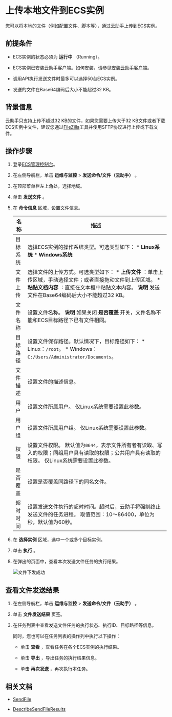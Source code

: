 上传本地文件到ECS实例 
=================================

您可以将本地的文件（例如配置文件、脚本等），通过云助手上传到ECS实例。

前提条件 
-------------------------

* ECS实例的状态必须为 **运行中** （Running）。

  

* ECS实例已安装云助手客户端。如何安装，请参见[安装云助手客户端](/intl.zh-CN/运维与监控/云助手/配置云助手客户端/安装云助手客户端.md)。

  

* 调用API执行发送文件时最多可以选择50台ECS实例。

  

* 发送的文件在Base64编码后大小不能超过32 KB。

  




背景信息 
-------------------------

云助手只支持上传不超过32 KB的文件，如果您需要上传大于32 KB文件或者下载ECS实例中文件，建议您通过[FileZilla](https://filezilla-project.org/)工具并使用SFTP协议进行上传或下载文件。

操作步骤 
-------------------------

1. 登录[ECS管理控制台](https://ecs.console.aliyun.com)。

   

2. 在左侧导航栏，单击 **运维与监控** \> **发送命令/文件（云助手）** 。

   

3. 在顶部菜单栏左上角处，选择地域。

   

4. 单击 **发送文件** 。

   

5. 在 **命令信息** 区域，设置文件信息。

   

   |  名称  |                                                                                                                描述                                                                                                                 |
   |------|-----------------------------------------------------------------------------------------------------------------------------------------------------------------------------------------------------------------------------------|
   | 目标系统 | 选择ECS实例的操作系统类型。可选类型如下： * **Linux系统**   * **Windows系统**                                                                         |
   | 文件上传 | 选择文件的上传方式。可选类型如下： * **上传文件** ：单击上传区域，手动选择文件；或者直接拖动文件到上传区域。   * **粘贴文档内容** ：直接在文本框中粘贴文本内容。    **说明** 发送文件在Base64编码后大小不能超过32 KB。 |
   | 文件名称 | 设置文件名称。 **说明** 如果关闭 **是否覆盖** 开关，文件名称不能和ECS目标路径下已有文件相同。                                                                                                                                                            |
   | 目标路径 | 设置文件保存路径。默认情况下，目标路径如下： * Linux：`/root`。   * Windows：`C:/Users/Administrator/Documents`。                                        |
   | 文件描述 | 设置文件的描述信息。                                                                                                                                                                                                                        |
   | 用户   | 设置文件所属用户。 仅Linux系统需要设置此参数。                                                                                                                                                                                        |
   | 用户组  | 设置文件所属用户组。 仅Linux系统需要设置此参数。                                                                                                                                                                                       |
   | 权限   | 设置文件权限。 默认值为`0644`，表示文件所有者有读取、写入的权限；同组用户具有读取的权限；公共用户具有读取的权限。 仅Linux系统需要设置此参数。                                                                                                                     |
   | 是否覆盖 | 设置是否覆盖同路径下的同名文件。                                                                                                                                                                                                                  |
   | 超时时间 | 设置发送文件执行的超时时间。超时后，云助手将强制终止发送文件的任务进程。 取值范围：10～86400，单位为秒，默认值为60秒。                                                                                                                                                  |

   

   

6. 在 **选择实例** 区域，选中一个或多个目标实例。

   

7. 单击 **执行** 。

   

8. 在弹出的页面中，查看本次发送文件任务的执行结果。

   ![文件下发成功](https://static-aliyun-doc.oss-accelerate.aliyuncs.com/assets/img/zh-CN/6966670061/p168938.png)
   




查看文件发送结果 
-----------------------------

1. 在左侧导航栏，单击 **运维与监控** \> **发送命令/文件（云助手）** 。

   

2. 单击 **文件发送结果** 页签。

   

3. 在任务列表中查看发送文件任务的执行状态、执行ID、目标路径等信息。

   同时，您也可以在任务列表的操作列中执行以下操作：
   * 单击 **查看** ，查看任务在各个ECS实例的执行结果。

     
   
   * 单击 **导出** ，导出任务的执行结果信息。

     
   
   * 单击 **再次发送** ，再次执行本任务。

     
   

   




相关文档 
-------------------------

* [SendFile](/intl.zh-CN/API参考/云助手/SendFile.md)

  

* [DescribeSendFileResults](/intl.zh-CN/API参考/云助手/DescribeSendFileResults.md)

  




